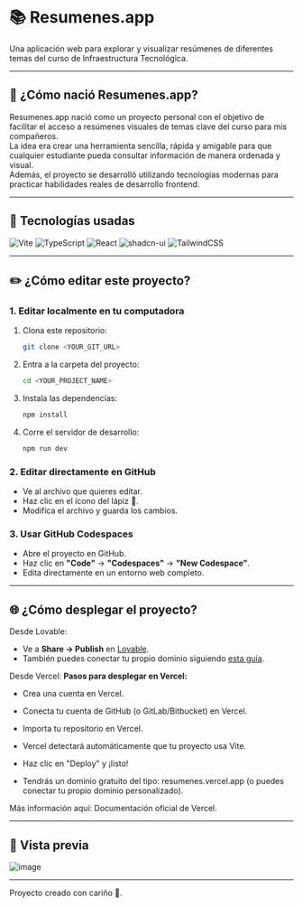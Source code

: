 # 📚 Resumenes.app

Una aplicación web para explorar y visualizar resúmenes de diferentes temas del curso de Infraestructura Tecnológica.

---

## 🌱 ¿Cómo nació Resumenes.app?

Resumenes.app nació como un proyecto personal con el objetivo de facilitar el acceso a resúmenes visuales de temas clave del curso para mis compañeros.  
La idea era crear una herramienta sencilla, rápida y amigable para que cualquier estudiante pueda consultar información de manera ordenada y visual.  
Además, el proyecto se desarrolló utilizando tecnologías modernas para practicar habilidades reales de desarrollo frontend.

---

## 🚀 Tecnologías usadas

![Vite](https://img.shields.io/badge/Vite-646CFF?style=flat&logo=vite&logoColor=white)
![TypeScript](https://img.shields.io/badge/TypeScript-3178C6?style=flat&logo=typescript&logoColor=white)
![React](https://img.shields.io/badge/React-61DAFB?style=flat&logo=react&logoColor=black)
![shadcn-ui](https://img.shields.io/badge/shadcn--ui-000000?style=flat&logo=tailwindcss&logoColor=white)
![TailwindCSS](https://img.shields.io/badge/Tailwind_CSS-06B6D4?style=flat&logo=tailwindcss&logoColor=white)

---

## ✏️ ¿Cómo editar este proyecto?

### 1. Editar localmente en tu computadora
1. Clona este repositorio:
    ```bash
    git clone <YOUR_GIT_URL>
    ```
2. Entra a la carpeta del proyecto:
    ```bash
    cd <YOUR_PROJECT_NAME>
    ```
3. Instala las dependencias:
    ```bash
    npm install
    ```
4. Corre el servidor de desarrollo:
    ```bash
    npm run dev
    ```

### 2. Editar directamente en GitHub
- Ve al archivo que quieres editar.
- Haz clic en el ícono del lápiz 📝.
- Modifica el archivo y guarda los cambios.

### 3. Usar GitHub Codespaces
- Abre el proyecto en GitHub.
- Haz clic en **"Code"** → **"Codespaces"** → **"New Codespace"**.
- Edita directamente en un entorno web completo.

---

## 🌐 ¿Cómo desplegar el proyecto?

Desde Lovable:

- Ve a **Share → Publish** en [Lovable](https://lovable.dev/projects/35317afc-2576-435e-9e02-f8a2718907d0).
- También puedes conectar tu propio dominio siguiendo [esta guía](https://docs.lovable.dev/tips-tricks/custom-domain#step-by-step-guide).

Desde Vercel:
**Pasos para desplegar en Vercel:**
- Crea una cuenta en Vercel.

- Conecta tu cuenta de GitHub (o GitLab/Bitbucket) en Vercel.

- Importa tu repositorio en Vercel.

- Vercel detectará automáticamente que tu proyecto usa Vite.

- Haz clic en "Deploy" y ¡listo!

- Tendrás un dominio gratuito del tipo: resumenes.vercel.app (o puedes conectar tu propio dominio personalizado).

Más información aquí: Documentación oficial de Vercel.

---

## 📸 Vista previa

![image](https://github.com/user-attachments/assets/dec2b40c-eefa-4938-8837-ded84b133661)

---
Proyecto creado con cariño 💙.
